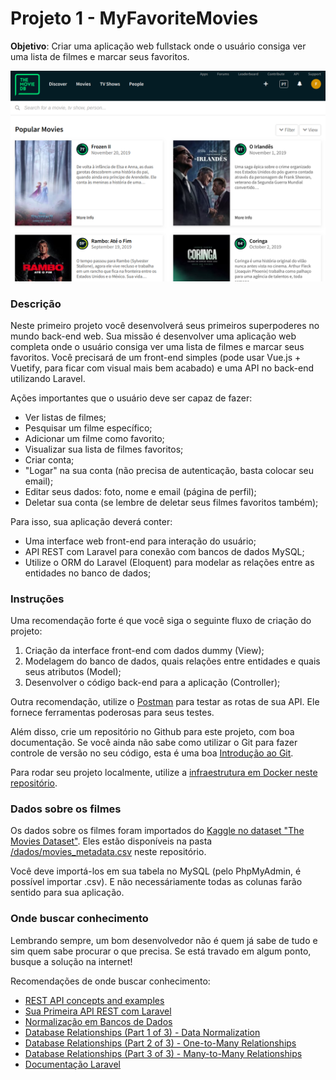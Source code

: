 # Projeto 1 - MyFavoriteMovies

**Objetivo**: Criar uma aplicação web fullstack onde o usuário consiga ver uma lista de filmes e marcar seus favoritos.

![projeto 1](../imagens/backend-projeto1.png?raw=true)  

### Descrição

Neste primeiro projeto você desenvolverá seus primeiros superpoderes no mundo back-end web. Sua missão é desenvolver uma aplicação web completa onde o usuário consiga ver uma lista de filmes e marcar seus favoritos. Você precisará de um front-end simples (pode usar Vue.js + Vuetify, para ficar com visual mais bem acabado) e uma API no back-end utilizando Laravel.

Ações importantes que o usuário deve ser capaz de fazer:

*   Ver listas de filmes;
*   Pesquisar um filme específico;
*   Adicionar um filme como favorito;
*   Visualizar sua lista de filmes favoritos;
*   Criar conta;
*   "Logar" na sua conta (não precisa de autenticação, basta colocar seu email);
*   Editar seus dados: foto, nome e email (página de perfil);
*   Deletar sua conta (se lembre de deletar seus filmes favoritos também);

Para isso, sua aplicação deverá conter:

*   Uma interface web front-end para interação do usuário;
*   API REST com Laravel para conexão com bancos de dados MySQL;
*   Utilize o ORM do Laravel (Eloquent) para modelar as relações entre as entidades no banco de dados;

### Instruções

Uma recomendação forte é que você siga o seguinte fluxo de criação do projeto:

1.  Criação da interface front-end com dados dummy (View);
2.  Modelagem do banco de dados, quais relações entre entidades e quais seus atributos (Model);
3.  Desenvolver o código back-end para a aplicação (Controller);

Outra recomendação, utilize o [Postman](https://www.getpostman.com/) para testar as rotas de sua API. Ele fornece ferramentas poderosas para seus testes.

Além disso, crie um repositório no Github para este projeto, com boa documentação. Se você ainda não sabe como utilizar o Git para fazer controle de versão no seu código, esta é uma boa [Introdução ao Git](https://blog.dankicode.com/introducao-ao-git-e-github/).

Para rodar seu projeto localmente, utilize a [infraestrutura em Docker neste repositório](/docker/Instruções.md).

### Dados sobre os filmes

Os dados sobre os filmes foram importados do [Kaggle no dataset "The Movies Dataset"](https://www.kaggle.com/rounakbanik/the-movies-dataset). Eles estão disponíveis na pasta [/dados/movies_metadata.csv](/dados/movies_metadata.csv) neste repositório. 

Você deve importá-los em sua tabela no MySQL (pelo PhpMyAdmin, é possível importar .csv). E não necessáriamente todas as colunas farão sentido para sua aplicação.

### Onde buscar conhecimento

Lembrando sempre, um bom desenvolvedor não é quem já sabe de tudo e sim quem sabe procurar o que precisa. Se está travado em algum ponto, busque a solução na internet! 

Recomendações de onde buscar conhecimento:

*   [REST API concepts and examples](https://www.youtube.com/watch?v=7YcW25PHnAA)
*   [Sua Primeira API REST com Laravel](https://www.youtube.com/watch?v=oVRWQJE5a1c)
*   [Normalização em Bancos de Dados](https://medium.com/@diegobmachado/normaliza%C3%A7%C3%A3o-em-banco-de-dados-5647cdf84a12)
*   [Database Relationships (Part 1 of 3) - Data Normalization](https://www.youtube.com/watch?v=oexOYUUyQik)
*   [Database Relationships (Part 2 of 3) - One-to-Many Relationships](https://www.youtube.com/watch?v=IstAk982ntA)
*   [Database Relationships (Part 3 of 3) - Many-to-Many Relationships](https://www.youtube.com/watch?v=7D8u6Lb2BKU)
*   [Documentação Laravel](https://laravel.com/docs/6.x)


